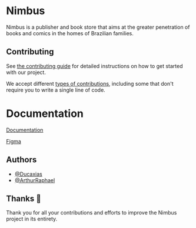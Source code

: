 
# Nimbus

Nimbus is a publisher and book store that aims at the greater penetration of books and comics in the homes of Brazilian families.


## Contributing

See [the contributing guide](https://#) for detailed instructions on how to get started with our project.

We accept different [types of contributions](https://#), including some that don't require you to write a single line of code.

# Documentation

[Documentation](https://docs.google.com/document/d/1z3x-5RzpLgsdLIsluvsKhqx7sBhiem7AWxD0C12MvaI/edit?usp=sharing)

[Figma](https://#)


## Authors

- [@Ducaxias](https://www.github.com/Ducaxias)
- [@ArthurRaphael](https://github.com/ArthurRaphael)


## Thanks 💜

Thank you for all your contributions and efforts to improve the Nimbus project in its entirety.
